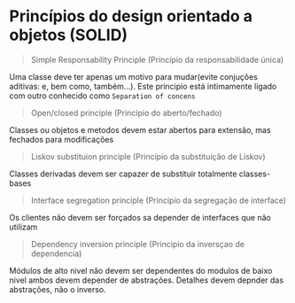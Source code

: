 # Princípios do design orientado a objetos (SOLID)

> Simple Responsability Principle (Princípio da responsabilidade única)

Uma classe deve ter apenas um motivo para mudar(evite conjuções aditivas: e, bem como, também...). Este principio está intimamente ligado com outro conhecido como `Separation of concens`

> Open/closed principle (Princípio do aberto/fechado)

Classes ou objetos e metodos devem estar abertos para extensão, mas fechados para modificações

> Liskov substituion principle (Princípio da substituição de Liskov)

Classes derivadas devem ser capazer de substituir totalmente classes-bases

> Interface segregation principle (Principio da segregação de interface)

Os clientes não devem ser forçados sa depender de interfaces que não utilizam

> Dependency inversion principle (Principio da inversçao de dependencia)

Módulos de alto nivel não devem ser dependentes do modulos de baixo nivel ambos devem depender de abstrações. Detalhes devem depnder das abstrações, não o inverso.
